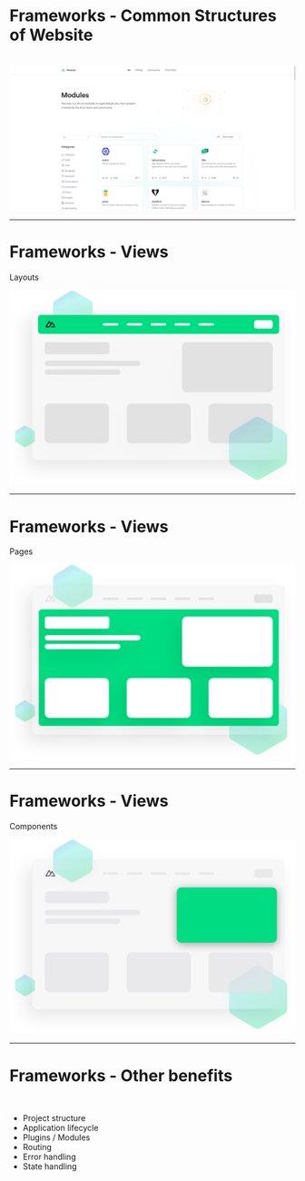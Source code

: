 # <twemoji-sparkles/> Frameworks - Common Structures of Website

<br/>
<img src="/frameworks/nuxt-website-component-overview.png" class="w-80% b-1 shadow-md">

<v-clicks>
    <div v-click-hide="2" id="layout-nav-highlighter" class="b-2 border-teal-300 w-179 h-10 abs-tl top-30 left-11 shadow-lg rounded-md"></div>
    <div v-click-hide="3" id="layout-page-highlighter" class="b-2 border-teal-300 w-179 h-88 abs-tl top-35 left-11 shadow-lg rounded-md"></div>
    <div v-click-hide="4" id="layout-element-highlighter" class="b-2 border-teal-300 w-24 h-7 abs-tl top-72 left-43 shadow-lg rounded-md"></div>
    <div id="layout-element-highlighter" class="b-2 border-teal-300 w-31 h-26 abs-tl top-78 left-66 shadow-lg rounded-md"></div>
</v-clicks>

---

# <twemoji-sparkles/> Frameworks - Views
Layouts

<img src="/frameworks/nuxt-layouts.svg" class="h-80% ">

---

# <twemoji-sparkles/> Frameworks - Views
Pages

<img src="/frameworks/nuxt-pages.svg" class="h-80% ">

---

# <twemoji-sparkles/> Frameworks - Views
Components

<img src="/frameworks/nuxt-components.svg" class="h-80% ">

---

# <twemoji-sparkles/> Frameworks - Other benefits

<br/>

- Project structure
- Application lifecycle
- Plugins / Modules
- Routing
- Error handling
- State handling